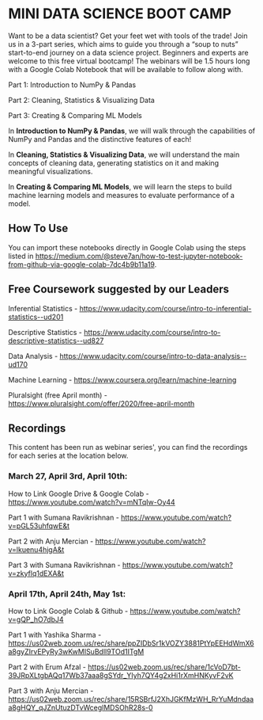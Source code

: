 # MINI DATA SCIENCE BOOT CAMP
Want to be a data scientist? Get your feet wet with tools of the trade!
Join us in a 3-part series, which aims to guide you through a “soup to nuts” start-to-end journey on a data science project. Beginners and experts are welcome to this free virtual bootcamp! The webinars will be 1.5 hours long with a Google Colab Notebook that will be available to follow along with.

Part 1: Introduction to NumPy &amp; Pandas

Part 2: Cleaning, Statistics &amp; Visualizing Data

Part 3: Creating &amp; Comparing ML Models

In **Introduction to NumPy & Pandas**, we will walk through the capabilities of NumPy and Pandas and the distinctive features of each!

In **Cleaning, Statistics & Visualizing Data**, we will understand the main concepts of cleaning data, generating statistics on it and making meaningful visualizations.

In **Creating & Comparing ML Models**, we will learn the steps to build machine learning models and measures to evaluate performance of a model.

## How To Use
You can import these notebooks directly in Google Colab using the steps listed in https://medium.com/@steve7an/how-to-test-jupyter-notebook-from-github-via-google-colab-7dc4b9b11a19.

## Free Coursework suggested by our Leaders

Inferential Statistics - https://www.udacity.com/course/intro-to-inferential-statistics--ud201

Descriptive Statistics - https://www.udacity.com/course/intro-to-descriptive-statistics--ud827

Data Analysis - https://www.udacity.com/course/intro-to-data-analysis--ud170

Machine Learning - https://www.coursera.org/learn/machine-learning

Pluralsight (free April month) - https://www.pluralsight.com/offer/2020/free-april-month


## Recordings
This content has been run as webinar series', you can find the recordings for each series at the location below.
### March 27, April 3rd, April 10th:
How to Link Google Drive & Google Colab - https://www.youtube.com/watch?v=mNTqIw-Oy44

Part 1 with Sumana Ravikrishnan - https://www.youtube.com/watch?v=pGL53uhfqwE&t

Part 2 with Anju Mercian - https://www.youtube.com/watch?v=lkuenu4hjgA&t

Part 3 with Sumana Ravikrishnan - https://www.youtube.com/watch?v=zkyflq1dEXA&t

### April 17th, April 24th, May 1st:
How to Link Google Colab & Github - https://www.youtube.com/watch?v=gQP_hO7dbJ4

Part 1 with Yashika Sharma - https://us02web.zoom.us/rec/share/ppZIDbSr1kVOZY3881PtYpEEHdWmX6a8gyZIrvEPyRy3wKwMISuBdll9TOd1ITgM

Part 2 with Erum Afzal - https://us02web.zoom.us/rec/share/1cVoD7bt-39JRpXLtgbAQq17Wb37aaa8gSYdr_YIyh7QY4g2xHi1rXmHNKyvF2vK

Part 3 with Anju Mercian - https://us02web.zoom.us/rec/share/15RSBrfJ2XhJGKfMzWH_RrYuMdndaaa8gHQY_qJZnUtuzDTvWceglMDSOhR28s-0
